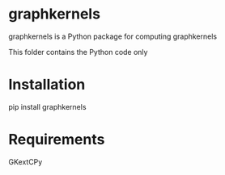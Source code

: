 

# graphkernels 

graphkernels is a Python package for computing graphkernels

This folder contains the Python code only

# Installation

pip install graphkernels

# Requirements

GKextCPy



